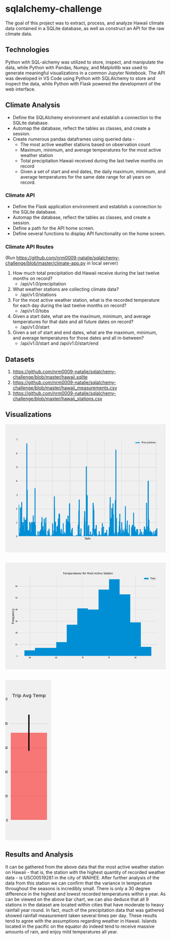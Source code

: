 # sqlalchemy-challenge

The goal of this project was to extract, process, and analyze Hawaii climate data contained in a SQLite database, as well as construct an API for the raw climate data. 

## Technologies

Python with SQL-alchemy was utilized to store, inspect, and manipulate the data, while Python with Pandas, Numpy, and Matplotlib was used to generate meaningful visualizations in a common Jupyter Notebook. The API was developed in VS Code using Python with SQLAlchemy to store and inspect the data, while Python with Flask powered the development of the web interface. 

## Climate Analysis

* Define the SQLAlchemy environment and establish a connection to the SQLite database.
* Automap the database, reflect the tables as classes, and create a session.
* Create numerous pandas dataframes using queried data - 
    * The most active weather stations based on observation count
    * Maximum, minimum, and average temperatures for the most active weather station
    * Total precipitation Hawaii received during the last twelve months on record
    * Given a set of start and end dates, the daily maximum, minimum, and average temperatures for the same date range for all years on record.


### Climate API

* Define the Flask application environment and establish a connection to the SQLite database.
* Automap the database, reflect the tables as classes, and create a session.
* Define a path for the API home screen.
* Define several functions to display API functionality on the home screen.


### Climate API Routes
(Run https://github.com/nrm0009-natalie/sqlalchemy-challenge/blob/master/climate-app.py in local server)

1. How much total precipitation did Hawaii receive during the last twelve months on record?
    * /api/v1.0/precipitation
2. What weather stations are collecting climate data?
    * /api/v1.0/stations
3. For the most active weather station, what is the recorded temperature for each day during the last twelve months on record?
    * /api/v1.0/tobs
4. Given a start date, what are the maximum, minimum, and average temperatures for that date and all future dates on record?
    * /api/v1.0/start
5. Given a set of start and end dates, what are the maximum, minimum, and average temperatures for those dates and all in-between?
    * /api/v1.0/start and /api/v1.0/start/end

## Datasets

1. https://github.com/nrm0009-natalie/sqlalchemy-challenge/blob/master/hawaii.sqlite
2. https://github.com/nrm0009-natalie/sqlalchemy-challenge/blob/master/hawaii_measurements.csv
3. https://github.com/nrm0009-natalie/sqlalchemy-challenge/blob/master/hawaii_stations.csv



## Visualizations

<img src = https://github.com/nrm0009-natalie/sqlalchemy-challenge/blob/master/Precipitation_2016-1017.png>

## 
<img src = https://github.com/nrm0009-natalie/sqlalchemy-challenge/blob/master/sqlalchemy_histogram.png>


## 
<img src = https://github.com/nrm0009-natalie/sqlalchemy-challenge/blob/master/sqlalchemy_bargraph.png>


## Results and Analysis

It can be gathered from the above data that the most active weather station on Hawaii - that is, the station with the highest quantity of recorded weather data - is USC00519281 in the city of WAIHEE. After further analysis of the data from this station we can confirm that the variance in temperature throughout the seasons is incredibly small. There is only a 30 degree difference in the highest and lowest recorded temperatures within a year.
As can be viewed on the above bar chart, we can also deduce that all 9 stations in the dataset are located within cities that have moderate to heavy rainfall year round. In fact, much of the precipitation data that was gathered showed rainfall measurement taken several times per day. 
These results tend to agree with the assumptions regarding weather in Hawaii. Islands located in the pacific on the equator do indeed tend to receive massive amounts of rain, and enjoy mild temperatures all year.